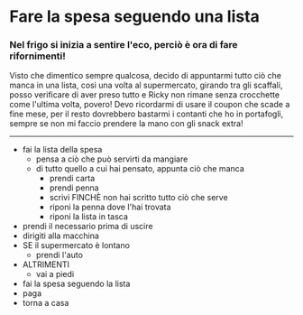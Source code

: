 # Fare la spesa seguendo una lista

### Nel frigo si inizia a sentire l'eco, perciò è ora di fare rifornimenti!
Visto che dimentico sempre qualcosa, decido di appuntarmi tutto ciò che manca in una lista, così una volta al supermercato, girando tra gli scaffali, posso verificare di aver preso tutto e Ricky non rimane senza crocchette come l'ultima volta, povero! Devo ricordarmi di usare il coupon che scade a fine mese, per il resto dovrebbero bastarmi i contanti che ho in portafogli, sempre se non mi faccio prendere la mano con gli snack extra!

---

- fai la lista della spesa
    - pensa a ciò che può servirti da mangiare
    - di tutto quello a cui hai pensato, appunta ciò che manca
        - prendi carta
        - prendi penna
        - scrivi FINCHÈ non hai scritto tutto ciò che serve
        - riponi la penna dove l'hai trovata
        - riponi la lista in tasca
- prendi il necessario prima di uscire
- dirigiti alla macchina
- SE il supermercato è lontano
    - prendi l'auto
- ALTRIMENTI
    - vai a piedi
- fai la spesa seguendo la lista
- paga
- torna a casa